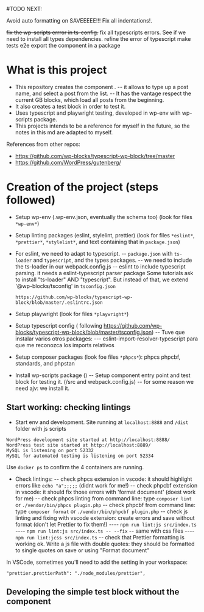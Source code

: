 #TODO NEXT:

Avoid auto formatting on SAVEEEEE!!!
Fix all indentations!.

~~fix the wp-scripts errror in ts-config.~~
fix all typescripts errors. See if we need to install all types dependencies.
refine the error of typescript
make tests e2e
export the component in a package

# What is this project

- This repository creates the component <PostLookup>.
-- it allows to type up a post name, and select a post from the list.
-- It has the vantage respect the current GB blocks, which load all posts from the beginning.
- It also creates a test block in order to test it.
- Uses typescript and playwright testing, developed in wp-env with wp-scripts package.
- This projects intends to be a reference for myself in the future, so the notes in this md
are adapted to myself.

References from other repos:
- https://github.com/wp-blocks/typescript-wp-block/tree/master
- https://github.com/WordPress/gutenberg/

# Creation of the project (steps followed)

-   Setup wp-env (.wp-env.json, eventually the schema too) (look for files `*wp-env*`)
-   Setup linting packages (eslint, stylelint, prettier) (look for files `*eslint*`, `*prettier*`, `*stylelint*`, and text containing that in `package.json`)
-   For eslint, we need to adapt to typescript.
    -- `package.json` with `ts-loader` and `typescript`, and the types packages.
    -- we need to include the ts-loader in our webpack.config.js
    -- eslint to include typescript parsing. it needs a eslint-typescript parser package
    Some tutorials ask to install "ts-loader" AND "typescript". But instead of that, we extend '@wp-blocks/tsconfig' in `tsconfig.json`

        https://github.com/wp-blocks/typescript-wp-block/blob/master/.eslintrc.json

-   Setup playwright (look for files `*playwright*`)
-   Setup typescript config ( following https://github.com/wp-blocks/typescript-wp-block/blob/master/tsconfig.json)
    -- Tuve que instalar varios otros packages:
    --- eslint-import-resolver-typescript para que me reconozca los imports relativos

-   Setup composer packages (look foe files `*phpcs*`): phpcs phpcbf, standards, and phpstan
-   Install wp-scripts package ()
    -- Setup component entry point and test block for testing it. (/src and webpack.config.js)
    -- for some reason we need ajv: we install it.

## Start working: checking lintings

-   Start env and development. Site running at `localhost:8888` and `/dist` folder with js scripts

```
WordPress development site started at http://localhost:8888/
WordPress test site started at http://localhost:8889/
MySQL is listening on port 52332
MySQL for automated testing is listening on port 52334
```

Use `docker ps` to confirm the 4 containers are running.

-   Check lintings:
    -- check phpcs extension in vscode: it should highlight errors like `echo "a";;;;;` (didnt work for me!)
    -- check phpcbf extension in vscode: it should fix those errors with 'format document' (doest work for me)
    -- check phpcs linting from command line: type `composer lint` or `./vendor/bin/phpcs plugin.php`
    -- check phpcbf from command line: type `composer format` or `./vendor/bin/phpcbf plugin.php`
    -- check js linting and fixing with vscode extension: create errors and save without format (don't let Prettier to fix them!)
    ---- `npm run lint:js src/index.ts`
    ---- `npm run lint:js src/index.ts -- --fix`
    -- same with css files
    ---- `npm run lint:jcss src/index.ts`
    -- check that Prettier formatting is working ok. Write a js file with double quotes: they should be formatted to single quotes on save or using "Format document"

In VSCode, sometimes you'll need to add the setting in your workspace:

`"prettier.prettierPath": "./node_modules/prettier",`

## Developing the simple test block without the component
